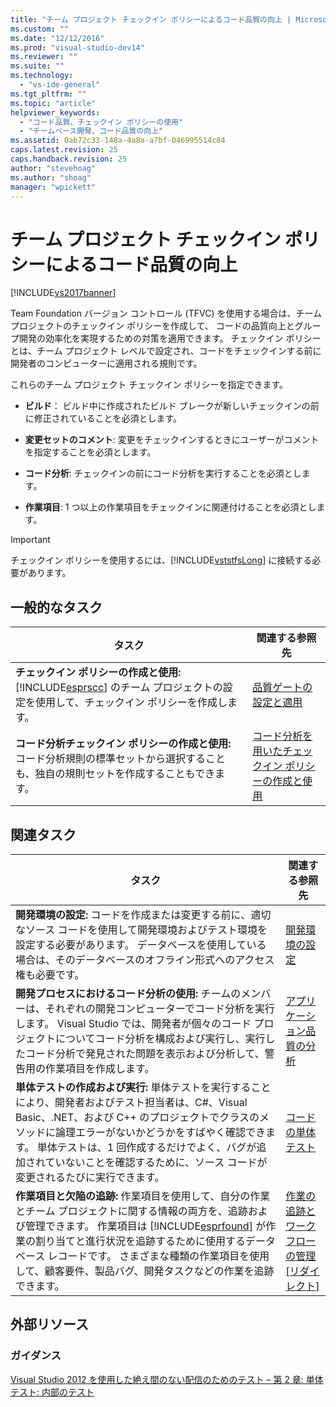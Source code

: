 ```yaml
---
title: "チーム プロジェクト チェックイン ポリシーによるコード品質の向上 | Microsoft Docs"
ms.custom: ""
ms.date: "12/12/2016"
ms.prod: "visual-studio-dev14"
ms.reviewer: ""
ms.suite: ""
ms.technology: 
  - "vs-ide-general"
ms.tgt_pltfrm: ""
ms.topic: "article"
helpviewer_keywords: 
  - "コード品質、チェックイン ポリシーの使用"
  - "チームベース開発、コード品質の向上"
ms.assetid: 0ab72c33-148a-4a8a-a7bf-046995514c84
caps.latest.revision: 25
caps.handback.revision: 25
author: "stevehoag"
ms.author: "shoag"
manager: "wpickett"
---
```

# チーム プロジェクト チェックイン ポリシーによるコード品質の向上
[!INCLUDE[vs2017banner](../code-quality/includes/vs2017banner.md)]

Team Foundation バージョン コントロール \(TFVC\) を使用する場合は、チーム プロジェクトのチェックイン ポリシーを作成して、 コードの品質向上とグループ開発の効率化を実現するための対策を適用できます。 チェックイン ポリシーとは、チーム プロジェクト レベルで設定され、コードをチェックインする前に開発者のコンピューターに適用される規則です。  
  
 これらのチーム プロジェクト チェックイン ポリシーを指定できます。  
  
-   **ビルド**： ビルド中に作成されたビルド ブレークが新しいチェックインの前に修正されていることを必須とします。  
  
-   **変更セットのコメント**: 変更をチェックインするときにユーザーがコメントを指定することを必須とします。  
  
-   **コード分析**: チェックインの前にコード分析を実行することを必須とします。  
  
-   **作業項目**: 1 つ以上の作業項目をチェックインに関連付けることを必須とします。  
  
> [!IMPORTANT]
>  チェックイン ポリシーを使用するには、[!INCLUDE[vststfsLong](../code-quality/includes/vststfslong_md.md)] に接続する必要があります。  
  
## 一般的なタスク  
  
|タスク|関連する参照先|  
|---------|-------------|  
|**チェックイン ポリシーの作成と使用:** [!INCLUDE[esprscc](../code-quality/includes/esprscc_md.md)] のチーム プロジェクトの設定を使用して、チェックイン ポリシーを作成します。|[品質ゲートの設定と適用](../Topic/Set%20and%20Enforce%20Quality%20Gates.md)|  
|**コード分析チェックイン ポリシーの作成と使用:** コード分析規則の標準セットから選択することも、独自の規則セットを作成することもできます。|[コード分析を用いたチェックイン ポリシーの作成と使用](../code-quality/creating-and-using-code-analysis-check-in-policies.md)|  
  
## 関連タスク  
  
|タスク|関連する参照先|  
|---------|-------------|  
|**開発環境の設定:** コードを作成または変更する前に、適切なソース コードを使用して開発環境およびテスト環境を設定する必要があります。 データベースを使用している場合は、そのデータベースのオフライン形式へのアクセス権も必要です。|[開発環境の設定](http://msdn.microsoft.com/ja-jp/7b686610-d379-4ca0-9608-73ef0e576e3a)|  
|**開発プロセスにおけるコード分析の使用:** チームのメンバーは、それぞれの開発コンピューターでコード分析を実行します。 Visual Studio では、開発者が個々のコード プロジェクトについてコード分析を構成および実行し、実行したコード分析で発見された問題を表示および分析して、警告用の作業項目を作成します。|[アプリケーション品質の分析](../code-quality/analyzing-application-quality-by-using-code-analysis-tools.md)|  
|**単体テストの作成および実行:** 単体テストを実行することにより、開発者およびテスト担当者は、C\#、Visual Basic、.NET、および C\+\+ のプロジェクトでクラスのメソッドに論理エラーがないかどうかをすばやく確認できます。 単体テストは、1 回作成するだけでよく、バグが追加されていないことを確認するために、ソース コードが変更されるたびに実行できます。|[コードの単体テスト](../test/unit-test-your-code.md)|  
|**作業項目と欠陥の追跡:** 作業項目を使用して、自分の作業とチーム プロジェクトに関する情報の両方を、追跡および管理できます。 作業項目は [!INCLUDE[esprfound](../code-quality/includes/esprfound_md.md)] が作業の割り当てと進行状況を追跡するために使用するデータベース レコードです。 さまざまな種類の作業項目を使用して、顧客要件、製品バグ、開発タスクなどの作業を追跡できます。|[作業の追跡とワークフローの管理 &#91;リダイレクト&#93;](http://msdn.microsoft.com/ja-jp/d2d8637d-0ef8-4ca3-874e-a04713344032)|  
  
## 外部リソース  
  
### ガイダンス  
 [Visual Studio 2012 を使用した絶え間のない配信のためのテスト – 第 2 章: 単体テスト: 内部のテスト](http://go.microsoft.com/fwlink/?LinkID=255188)